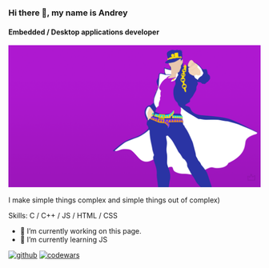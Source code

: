 ### Hi there 👋, my name is Andrey
#### Embedded / Desktop applications developer
![Embedded / Desktop applications developer](https://github.com/GTrueNiN/GTrueNiN/blob/main/profile_banner.png)

I make simple things complex and simple things out of complex)

Skills: C / C++ / JS / HTML / CSS

- 🔭 I’m currently working on this page. 
- 🌱 I’m currently learning JS 


[<img src='https://cdn.jsdelivr.net/npm/simple-icons@3.0.1/icons/github.svg' alt='github' height='40'>](https://github.com/GTrueNiN)
[<img src='https://cdn.jsdelivr.net/npm/simple-icons@3.0.1/icons/codewars.svg' alt='codewars' height='40'>](https://www.codewars.com/users/GTrueNiN)
